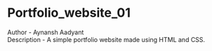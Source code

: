# Portfolio_website_01
Author - Aynansh Aadyant
<br>
Description - A simple portfolio website made using HTML and CSS.